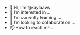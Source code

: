 - 👋 Hi, I’m @kaylaaws
- 👀 I’m interested in ...
- 🌱 I’m currently learning ...
- 💞️ I’m looking to collaborate on ...
- 📫 How to reach me ...

<!---
kaylaaws/kaylaaws is a ✨ special ✨ repository because its `README.md` (this file) appears on your GitHub profile.
You can click the Preview link to take a look at your changes.
--->
